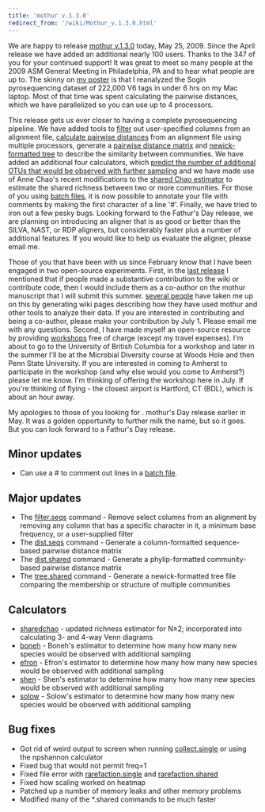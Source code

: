```yaml
---
title: 'mothur v.1.3.0'
redirect_from: '/wiki/Mothur_v.1.3.0.html'
---
```

We are happy to release [mothur v.1.3.0](/wiki/mothur_v.1.3.0)
today, May 25, 2009. Since the April release we have added an additional
nearly 100 users. Thanks to the 347 of you for your continued support!
It was great to meet so many people at the 2009 ASM General Meeting in
Philadelphia, PA and to hear what people are up to. The skinny on [ my
poster](https://mothur.s3.us-east-2.amazonaws.com/wiki/asmposter.pdf) is that I reanalyzed the Sogin
pyrosequencing dataset of 222,000 V6 tags in under 6 hrs on my Mac
laptop. Most of that time was spent calculating the pairwise distances,
which we have parallelized so you can use up to 4 processors.

This release gets us ever closer to having a complete pyrosequencing
pipeline. We have added tools to [ filter](/wiki/filter.seqs) out
user-specified columns from an alignment file, [ calculate pairwise
distances](/wiki/dist.seqs) from an alignment file using multiple
processors, generate a [ pairwise distance
matrix](/wiki/dist.shared) and [ newick-formatted
tree](/wiki/tree.shared) to describe the similarity between
communities. We have added an additional four calculators, which [
predict the number of additional OTUs that would be observed with
further
sampling](/wiki/calculators#estimates-of-number-of-additional-otus-observed-with-extra-sampling)
and we have made use of Anne Chao's recent modifications to the [
shared Chao estimator](/wiki/sharedchao) to estimate the shared
richness between two or more communities. For those of you using [ batch
files](/wiki/Batch_mode), it is now possible to annotate your file
with comments by making the first character of a line '\#'. Finally,
we have tried to iron out a few pesky bugs. Looking forward to the
Fathur's Day release, we are planning on introducing an aligner that is
as good or better than the SILVA, NAST, or RDP aligners, but
considerably faster plus a number of additional features. If you would
like to help us evaluate the aligner, please email me.

Those of you that have been with us since February know that I have been
engaged in two open-source experiments. First, in the [ last
release](/wiki/Mothur_v.1.2.0) I mentioned that if people made a
substantive contribution to the wiki or contribute code, then I would
include them as a co-author on the mothur manuscript that I will submit
this summer. [ several people](/wiki/Analysis_examples) have taken
me up on this by generating wiki pages describing how they have used
mothur and other tools to analyze their data. If you are interested in
contributing and being a co-author, please make your contribution by
July 1. Please email me with any questions. Second, I have made myself
an open-source resource by providing [workshops](/wiki/workshops)
free of charge (except my travel expenses). I'm about to go to the
University of British Columbia for a workshop and later in the summer
I'll be at the Microbial Diversity course at Woods Hole and then Penn
State University. If you are interested in coming to Amherst to
participate in the workshop (and why else would you come to Amherst?)
please let me know. I'm thinking of offering the workshop here in July.
If you're thinking of flying - the closest airport is Hartford, CT
(BDL), which is about an hour away.

My apologies to those of you looking for . mothur's Day release earlier
in May. It was a golden opportunity to further milk the name, but so it
goes. But you can look forward to a Fathur's Day release.


## Minor updates

-   Can use a \# to comment out lines in a [ batch
    file](/wiki/Batch_mode).

## Major updates

-   The [filter.seqs](/wiki/filter.seqs) command - Remove select
    columns from an alignment by removing any column that has a specific
    character in it, a minimum base frequency, or a user-supplied filter
-   The [dist.seqs](/wiki/dist.seqs) command - Generate a
    column-formatted sequence-based pairwise distance matrix
-   The [dist.shared](/wiki/dist.shared) command - Generate a
    phylip-formatted community-based pairwise distance matrix
-   The [tree.shared](/wiki/tree.shared) command - Generate a
    newick-formatted tree file comparing the membership or structure of
    multiple communities

## Calculators

-   [sharedchao](/wiki/sharedchao) - updated richness estimator for
    N≥2; incorporated into calculating 3- and 4-way Venn diagrams
-   [boneh](/wiki/boneh) - Boneh's estimator to determine how many
    how many new species would be observed with additional sampling
-   [efron](/wiki/efron) - Efron's estimator to determine how many
    how many new species would be observed with additional sampling
-   [shen](/wiki/shen) - Shen's estimator to determine how many
    how many new species would be observed with additional sampling
-   [solow](/wiki/solow) - Solow's estimator to determine how many
    how many new species would be observed with additional sampling

## Bug fixes

-   Got rid of weird output to screen when running
    [collect.single](/wiki/collect.single) or using the npshannon
    calculator
-   Fixed bug that would not permit freq=1
-   Fixed file error with
    [rarefaction.single](/wiki/rarefaction.single) and
    [rarefaction.shared](/wiki/rarefaction.shared)
-   Fixed how scaling worked on heatmap
-   Patched up a number of memory leaks and other memory problems
-   Modified many of the \*.shared commands to be much faster
